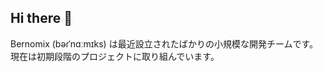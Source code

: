## Hi there 👋
Bernomix (bəɾˈnɑːmɪks) は最近設立されたばかりの小規模な開発チームです。現在は初期段階のプロジェクトに取り組んでいます。

<!--

**Here are some ideas to get you started:**

🙋‍♀️ A short introduction - what is your organization all about?
🌈 Contribution guidelines - how can the community get involved?
👩‍💻 Useful resources - where can the community find your docs? Is there anything else the community should know?
🍿 Fun facts - what does your team eat for breakfast?
🧙 Remember, you can do mighty things with the power of [Markdown](https://docs.github.com/github/writing-on-github/getting-started-with-writing-and-formatting-on-github/basic-writing-and-formatting-syntax)
-->
